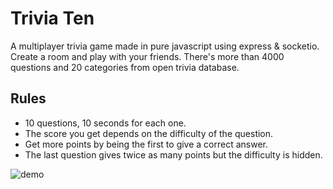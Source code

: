 # Trivia Ten

A multiplayer trivia game made in pure javascript using express & socketio.
Create a room and play with your friends.
There's more than 4000 questions and 20 categories from open trivia database.

## Rules

- 10 questions, 10 seconds for each one.
- The score you get depends on the difficulty of the question.
- Get more points by being the first to give a correct answer.
- The last question gives twice as many points but the difficulty is hidden.

![demo](https://i.imgur.com/YBGZvZq.gif)
